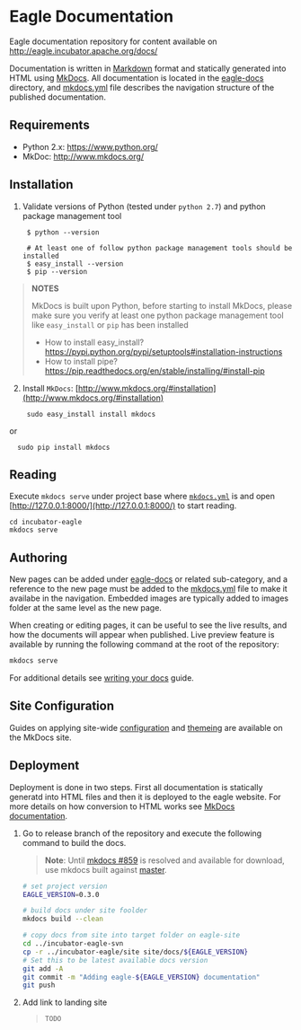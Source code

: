 # Eagle Documentation

Eagle documentation repository for content available on http://eagle.incubator.apache.org/docs/

Documentation is written in [Markdown](https://guides.github.com/features/mastering-markdown/) format and statically generated into HTML using [MkDocs](http://www.mkdocs.org/).  All documentation is located in the [eagle-docs](.) directory, and [mkdocs.yml](../mkdocs.yml) file describes the navigation structure of the published documentation.

## Requirements
* Python 2.x: https://www.python.org/
* MkDoc: http://www.mkdocs.org/

## Installation
1. Validate versions of Python (tested under `python 2.7`) and python package management tool
    
        $ python --version

        # At least one of follow python package management tools should be installed
        $ easy_install --version
        $ pip --version

  > __NOTES__
  >
  > MkDocs is built upon Python, before starting to install MkDocs, please make sure you verify at least one python package management tool like `easy_install` or `pip` has been installed
  >- How to install easy_install? https://pypi.python.org/pypi/setuptools#installation-instructions
  >- How to install pipe? https://pip.readthedocs.org/en/stable/installing/#install-pip
  
2. Install `MkDocs`: [http://www.mkdocs.org/#installation](http://www.mkdocs.org/#installation)
  
        sudo easy_install install mkdocs
  
  or 
  
      sudo pip install mkdocs

## Reading

Execute `mkdocs serve` under project base where [`mkdocs.yml`](../mkdocs.yml) is and open [http://127.0.0.1:8000/](http://127.0.0.1:8000/) to start reading.

    cd incubator-eagle
    mkdocs serve

## Authoring

New pages can be added under [eagle-docs](.) or related sub-category, and a reference to the new page must be added to the [mkdocs.yml](../mkdocs.yml#L36) file to make it availabe in the navigation.  Embedded images are typically added to images folder at the same level as the new page.

When creating or editing pages, it can be useful to see the live results, and how the documents will appear when published.  Live preview feature is available by running the following command at the root of the repository:

```bash
mkdocs serve
```

For additional details see [writing your docs](http://www.mkdocs.org/user-guide/writing-your-docs/) guide.

## Site Configuration

Guides on applying site-wide [configuration](http://www.mkdocs.org/user-guide/configuration/) and [themeing](http://www.mkdocs.org/user-guide/styling-your-docs/) are available on the MkDocs site.

## Deployment

Deployment is done in two steps.  First all documentation is statically generatd into HTML files and then it is deployed to the eagle website.  For more details on how conversion to HTML works see [MkDocs documentation](http://www.mkdocs.org/).


1.  Go to release branch of the repository and execute the following command to build the docs.  

    > **Note**: Until [mkdocs #859](https://github.com/mkdocs/mkdocs/issues/859) is resolved and available for download, use mkdocs built against [master](https://github.com/mkdocs/mkdocs).
    
    ```bash
    # set project version
    EAGLE_VERSION=0.3.0
    
    # build docs under site foolder
    mkdocs build --clean
    
    # copy docs from site into target folder on eagle-site
    cd ../incubator-eagle-svn
    cp -r ../incubator-eagle/site site/docs/${EAGLE_VERSION}
    # Set this to be latest available docs version
    git add -A
    git commit -m "Adding eagle-${EAGLE_VERSION} documentation"
    git push
    ```

2. Add link to landing site

    > `TODO`
